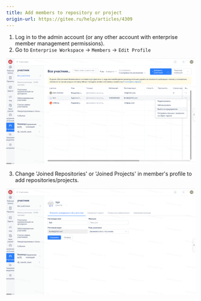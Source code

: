 ```yaml
---
title: Add members to repository or project
origin-url: https://gitee.ru/help/articles/4309
---
```


1. Log in to the admin account (or any other account with enterprise member management permissions).
2. Go to `Enterprise Workspace` -> `Members` -> `Edit Profile`

![Image Description](image632.png)

3. Change 'Joined Repositories' or 'Joined Projects' in member's profile to add repositories/projects.

![Image Description](image633.png)